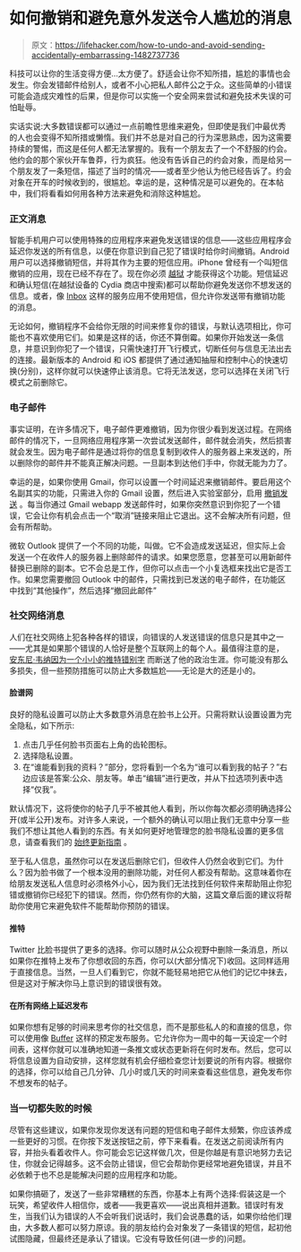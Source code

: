 # 如何撤销和避免意外发送令人尴尬的消息

> 原文：<https://lifehacker.com/how-to-undo-and-avoid-sending-accidentally-embarrassing-1482737736>

科技可以让你的生活变得方便...太方便了。舒适会让你不知所措，尴尬的事情也会发生。你会发错邮件给别人，或者不小心把私人邮件公之于众。这些简单的小错误可能会造成灾难性的后果，但是你可以实施一个安全网来尝试和避免技术失误的可怕耻辱。



实话实说:大多数错误都可以通过一点前瞻性思维来避免，但即使是我们中最优秀的人也会变得不知所措或懒惰。我们并不总是对自己的行为深思熟虑，因为这需要持续的警惕，而这是任何人都无法掌握的。我有一个朋友去了一个不舒服的约会。他约会的那个家伙开车鲁莽，行为疯狂。他没有告诉自己的约会对象，而是给另一个朋友发了一条短信，描述了当时的情况——或者至少他认为他已经告诉了。约会对象在开车的时候收到的，很尴尬。幸运的是，这种情况是可以避免的。在本帖中，我们将看看如何用各种方法来避免和消除这种尴尬。

### 正文消息

智能手机用户可以使用特殊的应用程序来避免发送错误的信息——这些应用程序会延迟你发送的所有信息，以便在你意识到自己犯了错误时给你时间撤销。Android 用户可以选择撤销短信，并将其作为主要的短信应用。iPhone 曾经有一个叫短信撤销的应用，现在已经不存在了。现在你必须 [越狱](https://lifehacker.com/how-to-jailbreak-your-iphone-the-always-up-to-date-gui-5771943) 才能获得这个功能。短信延迟和确认短信(在越狱设备的 Cydia 商店中搜索)都可以帮助你避免发送你不想发送的信息。或者，像 [Inbox](https://itunes.apple.com/us/app/inbox-its-for-you./id687336504?mt=8) 这样的服务应用不使用短信，但允许你发送带有撤销功能的消息。

无论如何，撤销程序不会给你无限的时间来修复你的错误，与默认选项相比，你可能也不喜欢使用它们。如果是这样的话，你还不算倒霉。如果你开始发送一条信息，并意识到你犯了一个错误，只需快速打开飞行模式，切断任何与信息无法出去的连接。最新版本的 Android 和 iOS 都提供了通过通知抽屉和控制中心的快速切换(分别)，这样你就可以快速停止该消息。它将无法发送，您可以选择在关闭飞行模式之前删除它。

### 电子邮件

事实证明，在许多情况下，电子邮件更难撤销，因为你很少看到发送过程。在网络邮件的情况下，一旦网络应用程序第一次尝试发送邮件，邮件就会消失，然后损害就会发生。因为电子邮件是通过将你的信息复制到收件人的服务器上来发送的，所以删除你的邮件并不能真正解决问题。一旦副本到达他们手中，你就无能为力了。

幸运的是，如果你使用 Gmail，你可以设置一个时间延迟来撤销邮件。要启用这个名副其实的功能，只需进入你的 Gmail 设置，然后进入实验室部分，启用 [撤销发送](https://lifehacker.com/undo-send-gives-you-five-seconds-to-stop-a-bum-email-5176054) 。每当你通过 Gmail webapp 发送邮件时，如果你突然意识到你犯了一个错误，它会让你有机会点击一个“取消”链接来阻止它退出。这不会解决所有问题，但会有所帮助。

微软 Outlook 提供了一个不同的功能，叫做。它不会造成发送延迟，但实际上会发送一个在收件人的服务器上删除邮件的请求。如果您愿意，您甚至可以用新邮件替换已删除的副本。它不会总是工作，但你可以点击一个小复选框来找出它是否工作。如果您需要撤回 Outlook 中的邮件，只需找到已发送的电子邮件，在功能区中找到“其他操作”，然后选择“撤回此邮件”

### 社交网络消息

人们在社交网络上犯各种各样的错误，向错误的人发送错误的信息只是其中之一——尤其是如果那个错误的人恰好是整个互联网上的每个人。最值得注意的是， [安东尼·韦纳因为一个小小的推特错别字](http://gawker.com/5806545/did-anthony-weiner-tweet-pic-of-his-weiner) 而断送了他的政治生涯。你可能没有那么多损失，但一些预防措施可以防止大多数尴尬——无论是大的还是小的。

#### 脸谱网

良好的隐私设置可以防止大多数意外消息在脸书上公开。只需将默认设置设置为完全隐私，如下所示:

1.  点击几乎任何脸书页面右上角的齿轮图标。
2.  选择隐私设置。
3.  在“谁能看到我的资料？”部分，您将看到一个名为“谁可以看到我的帖子？”右边应该是答案:公众、朋友等。单击“编辑”进行更改，并从下拉选项列表中选择“仅我”。

默认情况下，这将使你的帖子几乎不被其他人看到，所以你每次都必须明确选择公开(或半公开)发布。对许多人来说，一个额外的确认可以阻止我们无意中分享一些我们不想让其他人看到的东西。有关如何更好地管理您的脸书隐私设置的更多信息，请查看我们的 [始终更新指南](https://lifehacker.com/the-always-up-to-date-guide-to-managing-your-facebook-p-5813990) 。

至于私人信息，虽然你可以在发送后删除它们，但收件人仍然会收到它们。为什么？因为脸书做了一个根本没用的删除功能，对任何人都没有帮助。这意味着你在给朋友发送私人信息时必须格外小心，因为我们无法找到任何软件来帮助阻止你犯错或撤销你已经犯下的错误。然而，你仍然有你的大脑，这篇文章后面的建议将帮助你使用它来避免软件不能帮助你预防的错误。

#### 推特

Twitter 比脸书提供了更多的选择。你可以随时从公众视野中删除一条消息，所以如果你在推特上发布了你想收回的东西，你可以(大部分情况下)收回。这同样适用于直接信息。当然，一旦人们看到它，你就不能轻易地把它从他们的记忆中抹去，但是这对于解决你马上意识到的错误很有效。

#### 在所有网络上延迟发布

如果你想有足够的时间来思考你的社交信息，而不是那些私人的和直接的信息，你可以使用像 [Buffer](http://bufferapp.com) 这样的预定发布服务。它允许你为一周中的每一天设定一个时间表，这样你就可以准确地知道一条推文或状态更新将在何时发布。然后，您可以将信息设置为自动安排，这样您就有机会仔细检查您计划要说的所有内容。根据你的选择，你可以给自己几分钟、几小时或几天的时间来查看这些信息，避免发布你不想发布的帖子。

### 当一切都失败的时候

尽管有这些建议，如果你发现你发送有问题的短信和电子邮件太频繁，你应该养成一些更好的习惯。在你按下发送按钮之前，停下来看看。在发送之前阅读所有内容，并抬头看着收件人。你可能会忘记这样做几次，但是你越是有意识地努力去记住，你就会记得越多。这不会防止错误，但它会帮助你更经常地避免错误，并且不必依赖于也不总是能解决问题的应用程序和功能。

如果你搞砸了，发送了一些非常糟糕的东西，你基本上有两个选择:假装这是一个玩笑，希望收件人相信你，或者——我更喜欢——说出真相并道歉。错误时有发生，当我们认为错误的人不会听我们说话时，我们会说愚蠢的话，如果你给他们理由，大多数人都可以努力原谅。我的朋友给约会对象发了一条错误的短信，起初他试图隐藏，但最终还是承认了错误。它没有导致任何(进一步的)问题。